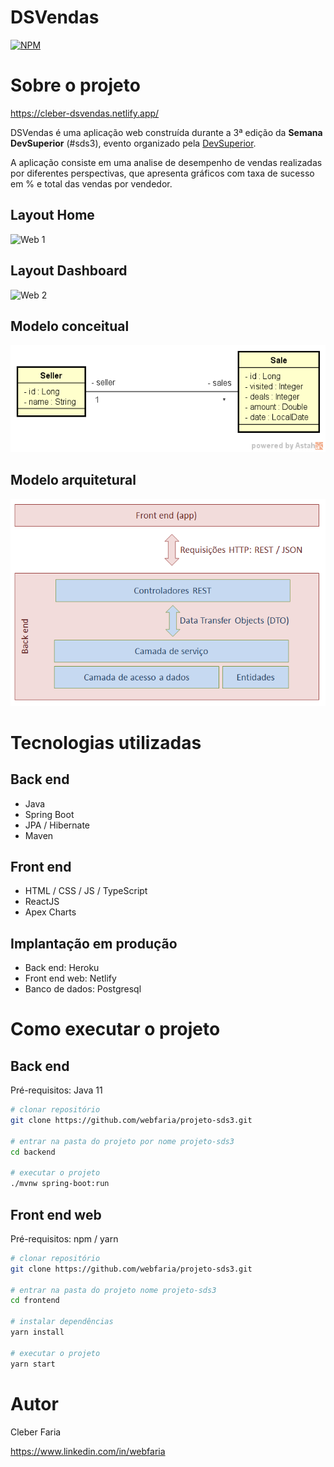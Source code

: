 # DSVendas 
[![NPM](https://img.shields.io/npm/l/react)](https://github.com/webfaria/projeto-sds3/blob/main/LICENSE) 

# Sobre o projeto

https://cleber-dsvendas.netlify.app/

DSVendas é uma aplicação web construída durante a 3ª edição da **Semana DevSuperior** (#sds3), evento organizado pela [DevSuperior](https://devsuperior.com "Site da DevSuperior").

A aplicação consiste em uma analise de desempenho de vendas realizadas por diferentes perspectivas, que apresenta gráficos com taxa de sucesso em % e total das vendas  por vendedor.


## Layout Home
![Web 1]()

## Layout Dashboard
![Web 2](https://github.com/webfaria/Minhas-imagens/blob/main/dashbord-sds3.PNG)

## Modelo conceitual
![Modelo Conceitual](https://github.com/devsuperior/bds-assets/blob/main/sds/sds3-mc.png)

## Modelo arquitetural
![Modelo Conceitual](https://github.com/devsuperior/bds-assets/blob/main/sds/camadas.png)

# Tecnologias utilizadas
## Back end
- Java
- Spring Boot
- JPA / Hibernate
- Maven
## Front end
- HTML / CSS / JS / TypeScript
- ReactJS
- Apex Charts
## Implantação em produção
- Back end: Heroku
- Front end web: Netlify
- Banco de dados: Postgresql

# Como executar o projeto

## Back end
Pré-requisitos: Java 11

```bash
# clonar repositório
git clone https://github.com/webfaria/projeto-sds3.git

# entrar na pasta do projeto por nome projeto-sds3
cd backend

# executar o projeto
./mvnw spring-boot:run
```

## Front end web
Pré-requisitos: npm / yarn

```bash
# clonar repositório
git clone https://github.com/webfaria/projeto-sds3.git

# entrar na pasta do projeto nome projeto-sds3
cd frontend

# instalar dependências
yarn install

# executar o projeto
yarn start
```

# Autor

Cleber Faria

https://www.linkedin.com/in/webfaria
